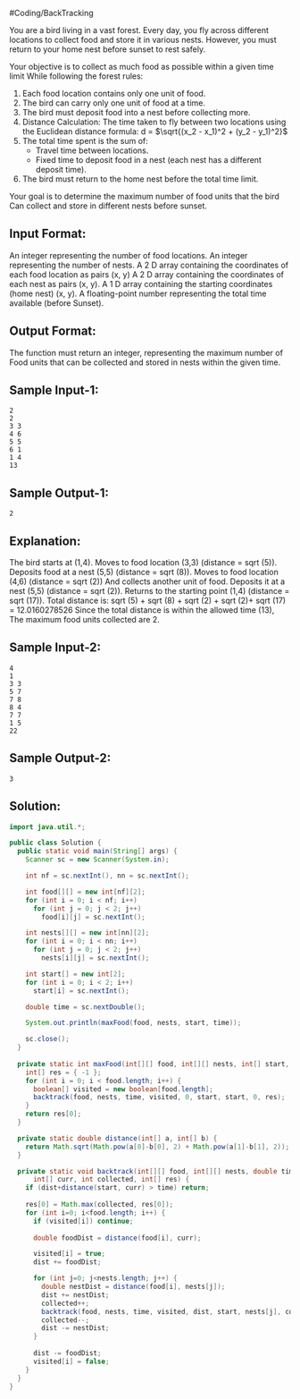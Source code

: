 #Coding/BackTracking

You are a bird living in a vast forest. Every day, you fly across different locations to collect food and store it in various nests. However, you must return to your home nest before sunset to rest safely.

Your objective is to collect as much food as possible within a given time limit
While following the forest rules:
 1. Each food location contains only one unit of food.
 2. The bird can carry only one unit of food at a time.
 3. The bird must deposit food into a nest before collecting more.
 4. Distance Calculation: The time taken to fly between two locations using the Euclidean distance formula: d = $\sqrt{(x_2 - x_1)^2 + (y_2 - y_1)^2}$
 5. The total time spent is the sum of:
	  - Travel time between locations.
	 - Fixed time to deposit food in a nest (each nest has a different deposit time).
 6. The bird must return to the home nest before the total time limit.

Your goal is to determine the maximum number of food units that the bird
Can collect and store in different nests before sunset.

Input Format:
-------------
An integer representing the number of food locations.
An integer representing the number of nests.
A 2 D array containing the coordinates of each food location as pairs (x, y)
A 2 D array containing the coordinates of each nest as pairs (x, y).
A 1 D array containing the starting coordinates (home nest) (x, y).
A floating-point number representing the total time available (before
Sunset).

Output Format:
---------------
The function must return an integer, representing the maximum number of
Food units that can be collected and stored in nests within the given time.

Sample Input-1:
--------------
```
2
2
3 3
4 6
5 5
6 1
1 4
13
```

Sample Output-1:
---------------
```
2
```

Explanation:
---------------
The bird starts at (1,4).
Moves to food location (3,3) (distance = sqrt (5)).
Deposits food at a nest (5,5) (distance = sqrt (8)).
Moves to food location (4,6) (distance = sqrt (2))
And collects another unit of food.
Deposits it at a nest (5,5) (distance = sqrt (2)).
Returns to the starting point (1,4) (distance = sqrt (17)).
Total distance is: sqrt (5) + sqrt (8) + sqrt (2) + sqrt (2)+ sqrt (17) =
12.0160278526
Since the total distance is within the allowed time (13),
The maximum food units collected are 2.

Sample Input-2:
--------------
```
4
1
3 3
5 7
7 8
8 4
7 7
1 5
22
```

Sample Output-2:
---------------
```
3
```

## Solution:

```java
import java.util.*;

public class Solution {
  public static void main(String[] args) {
    Scanner sc = new Scanner(System.in);

    int nf = sc.nextInt(), nn = sc.nextInt();

    int food[][] = new int[nf][2];
    for (int i = 0; i < nf; i++)
      for (int j = 0; j < 2; j++)
        food[i][j] = sc.nextInt();

    int nests[][] = new int[nn][2];
    for (int i = 0; i < nn; i++)
      for (int j = 0; j < 2; j++)
        nests[i][j] = sc.nextInt();

    int start[] = new int[2];
    for (int i = 0; i < 2; i++)
      start[i] = sc.nextInt();

    double time = sc.nextDouble();

    System.out.println(maxFood(food, nests, start, time));

    sc.close();
  }
  
  private static int maxFood(int[][] food, int[][] nests, int[] start, double time) {
    int[] res = { -1 };
    for (int i = 0; i < food.length; i++) {
      boolean[] visited = new boolean[food.length];
      backtrack(food, nests, time, visited, 0, start, start, 0, res);
    }
    return res[0];
  }

  private static double distance(int[] a, int[] b) {
    return Math.sqrt(Math.pow(a[0]-b[0], 2) + Math.pow(a[1]-b[1], 2));
  }

  private static void backtrack(int[][] food, int[][] nests, double time, boolean[] visited, double dist, int[] start,
      int[] curr, int collected, int[] res) {
    if (dist+distance(start, curr) > time) return;
    
    res[0] = Math.max(collected, res[0]);
    for (int i=0; i<food.length; i++) {
      if (visited[i]) continue;
      
      double foodDist = distance(food[i], curr);

      visited[i] = true;
      dist += foodDist;

      for (int j=0; j<nests.length; j++) {
        double nestDist = distance(food[i], nests[j]);
        dist += nestDist;
        collected++;
        backtrack(food, nests, time, visited, dist, start, nests[j], collected, res);
        collected--;
        dist -= nestDist;
      }
      
      dist -= foodDist;
      visited[i] = false;
    }
  }
}
```